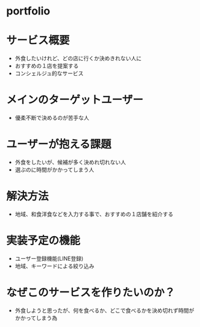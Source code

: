 # portfolio
# サービス概要
  - 外食したいけれど、どの店に行くか決めきれない人に
  - おすすめの１店を提案する
  - コンシェルジュ的なサービス

# メインのターゲットユーザー 
  - 優柔不断で決めるのが苦手な人

# ユーザーが抱える課題
  - 外食をしたいが、候補が多く決めれ切れない人
  - 選ぶのに時間がかかってしまう人

# 解決方法
  - 地域、和食洋食などを入力する事で、おすすめの１店舗を紹介する

# 実装予定の機能
  - ユーザー登録機能(LINE登録)
  - 地域、キーワードによる絞り込み

# なぜこのサービスを作りたいのか？
  - 外食しようと思ったが、何を食べるか、どこで食べるかを決め切れず時間がかかってしまう為
